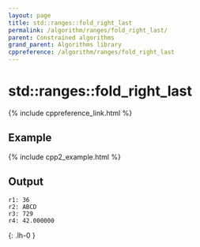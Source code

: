 ```yaml
---
layout: page
title: std::ranges::fold_right_last
permalink: /algorithm/ranges/fold_right_last/
parent: Constrained algorithms
grand_parent: Algorithms library
cppreference: /algorithm/ranges/fold_right_last
---
```

# std::ranges::fold_right_last

{% include cppreference_link.html %}

## Example

{% include cpp2_example.html %}

## Output

```
r1: 36
r2: ABCD
r3: 729
r4: 42.000000
```
{: .lh-0 }
